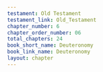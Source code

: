 ```yaml
---
testament: Old Testament
testament_link: Old_Testament
chapter_number: 6
chapter_order_number: 06
total_chapters: 24
book_short_name: Deuteronomy
book_link_name: Deuteronomy
layout: chapter
---
```

